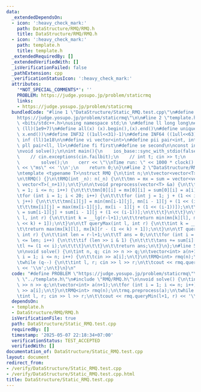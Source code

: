 ```yaml
---
data:
  _extendedDependsOn:
  - icon: ':heavy_check_mark:'
    path: DataStructure/RMQ/RMQ.h
    title: DataStructure/RMQ/RMQ.h
  - icon: ':heavy_check_mark:'
    path: template.h
    title: template.h
  _extendedRequiredBy: []
  _extendedVerifiedWith: []
  _isVerificationFailed: false
  _pathExtension: cpp
  _verificationStatusIcon: ':heavy_check_mark:'
  attributes:
    '*NOT_SPECIAL_COMMENTS*': ''
    PROBLEM: https://judge.yosupo.jp/problem/staticrmq
    links:
    - https://judge.yosupo.jp/problem/staticrmq
  bundledCode: "#line 1 \"DataStructure/Static_RMQ.test.cpp\"\n#define PROBLEM \"\
    https://judge.yosupo.jp/problem/staticrmq\"\n\n#line 2 \"template.h\"\n\n#include\
    \ <bits/stdc++.h>\nusing namespace std;\n \n#define ll long long\n#define MOD\
    \ (ll)(1e9+7)\n#define all(x) (x).begin(),(x).end()\n#define unique(x) x.erase(unique(all(x)),\
    \ x.end())\n#define INF32 ((1ull<<31)-1)\n#define INF64 ((1ull<<63)-1)\n#define\
    \ inf (ll)1e18\n\n#define vi vector<int>\n#define pii pair<int, int>\n#define\
    \ pll pair<ll, ll>\n#define fi first\n#define se second\n\nconst int mod = 998244353;\n\
    \nvoid solve();\n\nint main(){\n    ios_base::sync_with_stdio(false);cin.tie(NULL);\n\
    \    // cin.exceptions(cin.failbit);\n    // int t; cin >> t;\n    // while(t--)\n\
    \        solve();\n    cerr << \"\\nTime run: \" << 1000 * clock() / CLOCKS_PER_SEC\
    \ << \"ms\" << '\\n';\n    return 0;\n}\n#line 2 \"DataStructure/RMQ/RMQ.h\"\n\
    \ntemplate <typename T>\nstruct RMQ {\n\tint n;\n\tvector<vector<T>> mn, mx, sum;\n\
    \n\tRMQ() {}\n\tRMQ(int _n): n(_n) {\n\t\tmn = mx = sum = vector<vector<T>>(20,\
    \ vector<T>(_n+1));\n\t}\n\n\tvoid preprocess(vector<T> &a) {\n\t\tfor (int i\
    \ = 1; i <= n; i++) {\n\t\t\tmn[0][i] = mx[0][i] = sum[0][i] = a[i];\n\t\t}\n\t\
    \tfor (int i = 1; i < 20; i++) {\n\t\t\tfor (int j = 1; j + (1 << i) - 1 <= n;\
    \ j++) {\n\t\t\t\tmn[i][j] = min(mn[i-1][j], mn[i - 1][j + (1 << (i-1))]);\n\t\
    \t\t\tmx[i][j] = max(mx[i-1][j], mx[i - 1][j + (1 << (i-1))]);\n\t\t\t\tsum[i][j]\
    \ = sum[i-1][j] + sum[i - 1][j + (1 << (i-1))];\n\t\t\t}\n\t\t}\n\t}\n\n\tT queryMin(int\
    \ l, int r) {\n\t\tint k = __lg(r-l+1);\n\t\treturn min(mn[k][l], mn[k][r - (1\
    \ << k) + 1]);\n\t}\n\n\tT queryMax(int l, int r) {\n\t\tint k = __lg(r-l+1);\n\
    \t\treturn max(mx[k][l], mx[k][r - (1 << k) + 1]);\n\t}\n\n\tT querySum(int l,\
    \ int r) {\n\t\tint len = r-l+1;\n\t\tT ans = 0;\n\t\tfor (int i = 0; (1 << i)\
    \ <= len; i++) {\n\t\t\tif (len >> i & 1) {\n\t\t\t\tans += sum[i][l];\n\t\t\t\
    \tl += (1 << i);\n\t\t\t}\n\t\t}\n\t\treturn ans;\n\t}\n};\n#line 5 \"DataStructure/Static_RMQ.test.cpp\"\
    \n\nvoid solve() {\n\tint n, q; cin >> n >> q;\n\tvector<int> a(n+1);\n\tfor (int\
    \ i = 1; i <= n; i++) {\n\t\tcin >> a[i];\n\t}\n\tRMQ<int> rmq(n);\n\trmq.preprocess(a);\n\
    \twhile (q--) {\n\t\tint l, r; cin >> l >> r;\n\t\tcout << rmq.queryMin(l+1, r)\
    \ << '\\n';\n\t}\n}\n"
  code: "#define PROBLEM \"https://judge.yosupo.jp/problem/staticrmq\"\n\n#include\
    \ \"../template.h\"\n#include \"RMQ/RMQ.h\"\n\nvoid solve() {\n\tint n, q; cin\
    \ >> n >> q;\n\tvector<int> a(n+1);\n\tfor (int i = 1; i <= n; i++) {\n\t\tcin\
    \ >> a[i];\n\t}\n\tRMQ<int> rmq(n);\n\trmq.preprocess(a);\n\twhile (q--) {\n\t\
    \tint l, r; cin >> l >> r;\n\t\tcout << rmq.queryMin(l+1, r) << '\\n';\n\t}\n}"
  dependsOn:
  - template.h
  - DataStructure/RMQ/RMQ.h
  isVerificationFile: true
  path: DataStructure/Static_RMQ.test.cpp
  requiredBy: []
  timestamp: '2025-05-07 22:18:34+07:00'
  verificationStatus: TEST_ACCEPTED
  verifiedWith: []
documentation_of: DataStructure/Static_RMQ.test.cpp
layout: document
redirect_from:
- /verify/DataStructure/Static_RMQ.test.cpp
- /verify/DataStructure/Static_RMQ.test.cpp.html
title: DataStructure/Static_RMQ.test.cpp
---
```


